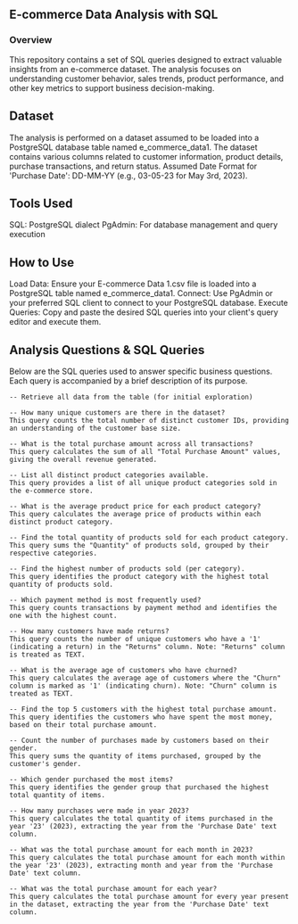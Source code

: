 ## E-commerce Data Analysis with SQL
### Overview
This repository contains a set of SQL queries designed to extract valuable insights from an e-commerce dataset. The analysis focuses on understanding customer behavior, sales trends, product performance, and other key metrics to support business decision-making.

## Dataset
The analysis is performed on a dataset assumed to be loaded into a PostgreSQL database table named e_commerce_data1. The dataset contains various columns related to customer information, product details, purchase transactions, and return status.
Assumed Date Format for 'Purchase Date': DD-MM-YY (e.g., 03-05-23 for May 3rd, 2023).

## Tools Used
SQL: PostgreSQL dialect
PgAdmin: For database management and query execution

## How to Use
Load Data: Ensure your E-commerce Data 1.csv file is loaded into a PostgreSQL table named e_commerce_data1.
Connect: Use PgAdmin or your preferred SQL client to connect to your PostgreSQL database.
Execute Queries: Copy and paste the desired SQL queries into your client's query editor and execute them.

## Analysis Questions & SQL Queries
Below are the SQL queries used to answer specific business questions. Each query is accompanied by a brief description of its purpose.

```
-- Retrieve all data from the table (for initial exploration)

-- How many unique customers are there in the dataset?
This query counts the total number of distinct customer IDs, providing an understanding of the customer base size.

-- What is the total purchase amount across all transactions?
This query calculates the sum of all "Total Purchase Amount" values, giving the overall revenue generated.

-- List all distinct product categories available.
This query provides a list of all unique product categories sold in the e-commerce store.

-- What is the average product price for each product category?
This query calculates the average price of products within each distinct product category.

-- Find the total quantity of products sold for each product category.
This query sums the "Quantity" of products sold, grouped by their respective categories.

-- Find the highest number of products sold (per category).
This query identifies the product category with the highest total quantity of products sold.

-- Which payment method is most frequently used?
This query counts transactions by payment method and identifies the one with the highest count.

-- How many customers have made returns?
This query counts the number of unique customers who have a '1' (indicating a return) in the "Returns" column. Note: "Returns" column is treated as TEXT.

-- What is the average age of customers who have churned?
This query calculates the average age of customers where the "Churn" column is marked as '1' (indicating churn). Note: "Churn" column is treated as TEXT.

-- Find the top 5 customers with the highest total purchase amount.
This query identifies the customers who have spent the most money, based on their total purchase amount.

-- Count the number of purchases made by customers based on their gender.
This query sums the quantity of items purchased, grouped by the customer's gender.

-- Which gender purchased the most items?
This query identifies the gender group that purchased the highest total quantity of items.

-- How many purchases were made in year 2023?
This query calculates the total quantity of items purchased in the year '23' (2023), extracting the year from the 'Purchase Date' text column.

-- What was the total purchase amount for each month in 2023?
This query calculates the total purchase amount for each month within the year '23' (2023), extracting month and year from the 'Purchase Date' text column.

-- What was the total purchase amount for each year?
This query calculates the total purchase amount for every year present in the dataset, extracting the year from the 'Purchase Date' text column.
